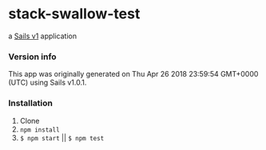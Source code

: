# stack-swallow-test

a [Sails v1](https://sailsjs.com) application

### Version info

This app was originally generated on Thu Apr 26 2018 23:59:54 GMT+0000 (UTC) using Sails v1.0.1.

### Installation

1. Clone
2. `npm install`
3. `$ npm start` || `$ npm test`


<!-- Internally, Sails used [`sails-generate@1.15.21`](https://github.com/balderdashy/sails-generate/tree/v1.15.21/lib/core-generators/new). -->



<!--
Note:  Generators are usually run using the globally-installed `sails` CLI (command-line interface).  This CLI version is _environment-specific_ rather than app-specific, thus over time, as a project's dependencies are upgraded or the project is worked on by different developers on different computers using different versions of Node.js, the Sails dependency in its package.json file may differ from the globally-installed Sails CLI release it was originally generated with.  (Be sure to always check out the relevant [upgrading guides](https://sailsjs.com/upgrading) before upgrading the version of Sails used by your app.  If you're stuck, [get help here](https://sailsjs.com/support).)
-->

